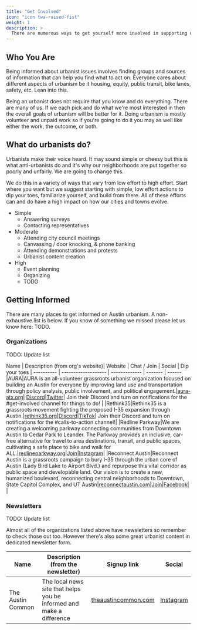 ```yaml
---
title: "Get Involved"
icon: "icon twa-raised-fist"
weight: 1
description: >
  There are numerous ways to get yourself more involved in supporting urbanist causes. The first steps of which are knowing who you are, what you care about, and getting informed.
---
```

## Who You Are

Being informed about urbanist issues involves finding groups and sources of information that can help you find what to act on. Everyone cares about different aspects of urbanism be it housing, equity, public transit, bike lanes, safety, etc. Lean into this.

Being an urbanist does not require that you know and do everything. There are many of us. If we each pick and do what we're most interested in then the overall goals of urbanism will be better for it. Doing urbanism is mostly volunteer and unpaid work so if you're going to do it you may as well like either the work, the outcome, or both.

## What do urbanists do?

Urbanists make their voice heard. It may sound simple or cheesy but this is what anti-urbanists do and it's why our neighborhoods are put together so poorly and unfairly. We are going to change this.

We do this in a variety of ways that vary from low effort to high effort. Start where you want but we suggest starting with simple, low effort actions to dip your toes, familiarize yourself, and build from there. All of these efforts can and do have a high impact on how our cities and towns evolve.

- Simple
  - Answering surveys
  - Contacting representatives
- Moderate
  - Attending city council meetings
  - Canvassing / door knocking, & phone banking
  - Attending demonstrations and protests
  - Urbanist content creation
- High
  - Event planning
  - Organizing
  - TODO

## Getting Informed

There are many places to get informed on Austin urbanism. A non-exhaustive list is below. If you know of something we missed please let us know here: TODO.

### Organizations

TODO: Update list

Name | Description (from org's website)| Website | Chat / Join | Social | Dip your toes |
---------- | ------------------- | ------------- | ------- | ------
|AURA|AURA is an all-volunteer grassroots urbanist organization focused on building an Austin for everyone by improving land use and transportation through policy analysis, public involvement, and political engagement.|[aura-atx.org](https://aura-atx.org)| [Discord](https://discord.gg/eQqxMV5KMq)|[Twitter](https://twitter.com/AURAatx)| Join their Discord and turn on notifications for the #get-involved channel for things to do! |
|Rethink35|Rethink35 is a grassroots movement fighting the proposed I-35 expansion through Austin.|[rethink35.org](https://rethink35.org/)|[Discord](https://discord.com/invite/pTvvSgUwFf)|[TikTok](https://www.tiktok.com/@rethink35_atx)| Join their Discord and turn on notifications for the #calls-to-action channel!|
|Redline Parkway|We are creating a welcoming parkway connecting communities from Downtown Austin to Cedar Park to Leander. The Parkway provides an inclusive, car-free alternative for travel to area destinations, transit, and public spaces, cultivating a safe place to bike and walk for ALL.|[redlineparkway.org](https://www.redlineparkway.org/)|[Join](https://www.redlineparkway.org/join)|[Instagram](https://www.instagram.com/redlineparkway/)|
|Reconnect Austin|Reconnect Austin is a grassroots campaign to bury I-35 through the urban core of Austin (Lady Bird Lake to Airport Blvd.) and repurpose this vital corridor as public space and developable land. Our vision is to create a new, humanized boulevard, reconnecting central neighborhoods to Downtown, State Capitol Complex, and UT Austin|[reconnectaustin.com](https://reconnectaustin.com/)|[Join](https://reconnectaustin.com/join-us/)|[Facebook](https://reconnectaustin.com/join-us/?share=facebook&nb=1)| |

### Newsletters

TODO: Update list

Almost all of the organizations listed above have newsletters so remember to check those out too. However there's also some great urbanist content in dedicated newsletter form.

| Name | Description (from the newsletter) | Signup link | Social |
| ------- | -------------------- | --------------- | --------- |
| The Austin Common | The local news site that helps you be informed and make a difference | [theaustincommon.com](https://theaustincommon.com/subscribe/) | [Instagram](https://www.instagram.com/the_austin_common/) |